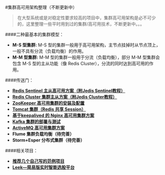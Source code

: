 #集群高可用架构整理（不断更新中）
>在大型系统或是对稳定性要求较高的项目中，集群高可用架构是必不可少的，这里整理一些平时用到过的集群/高可用技术，不断更新中。。。

####二种最基本的集群模型：

-  **M-S 型集群:** M-S 型的集群一般用于高可用架构，主节点挂掉时从节点顶上，一般不具有分流（负载均衡）的作用。  
-  **M-M 型集群:** M-M 型的集群一般用于分流（负载均衡），部分 M-M 型集群会包含 M-S 型的主从功能（像 Redis Cluster），分流的同时达到高可用的作用。  
  

####传送门：  
- **[Redis Sentinel 主从高可用方案（附Jedis Sentinel教程）](http://wosyingjun.iteye.com/blog/2289593)**   
- **[Redis Cluster 集群主从方案（附Jedis Cluster教程）](http://wosyingjun.iteye.com/blog/2289220)**  
- **[ZooKeeper 高可用集群的安装及配置](http://wosyingjun.iteye.com/blog/2312960)**  
- **[Tomcat 集群（Redis 共享 Session）](https://github.com/wosyingjun/beauty_ssm_cluster)**  
- **[基于keepalived 的 Nginx 高可用集群方案](http://wosyingjun.iteye.com/blog/2313147)**  
- **[Kafka 集群的部署与测试](http://wosyingjun.iteye.com/blog/2316508)**
- **[ActiveMQ 高可用集群方案](http://wosyingjun.iteye.com/blog/2314683)**  
- **Flume 集群负载均衡（待完善）**
- **Storm+Esper 分布式集群（待完善）** 



####相关项目：  
- **[推荐几个自己写的范例项目](http://wosyingjun.iteye.com/blog/2312553)** 
- **[Leek—简易版实时智能选股平台](https://github.com/wosyingjun/Leek)** 
